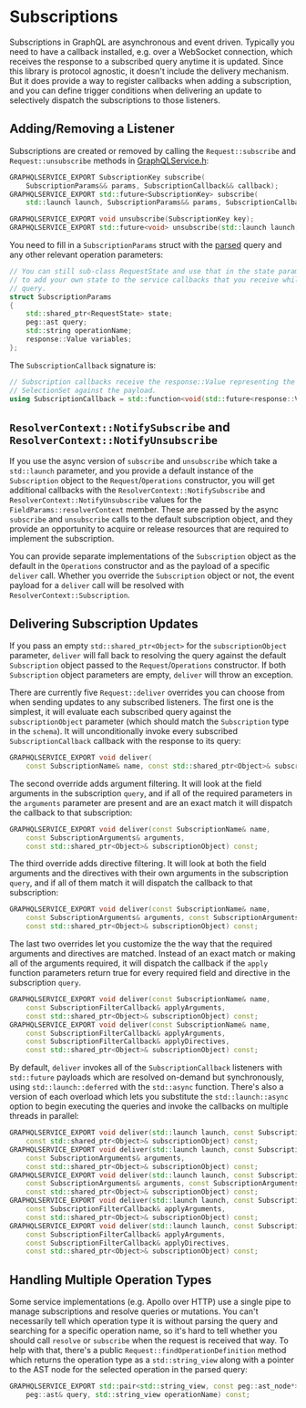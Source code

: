 # Subscriptions

Subscriptions in GraphQL are asynchronous and event driven. Typically you need
to have a callback installed, e.g. over a WebSocket connection, which receives
the response to a subscribed query anytime it is updated. Since this library
is protocol agnostic, it doesn't include the delivery mechanism. But it does
provide a way to register callbacks when adding a subscription, and you can
define trigger conditions when delivering an update to selectively dispatch
the subscriptions to those listeners.

## Adding/Removing a Listener

Subscriptions are created or removed by calling the `Request::subscribe`
and `Request::unsubscribe` methods in [GraphQLService.h](../include/graphqlservice/GraphQLService.h):
```cpp
GRAPHQLSERVICE_EXPORT SubscriptionKey subscribe(
	SubscriptionParams&& params, SubscriptionCallback&& callback);
GRAPHQLSERVICE_EXPORT std::future<SubscriptionKey> subscribe(
	std::launch launch, SubscriptionParams&& params, SubscriptionCallback&& callback);

GRAPHQLSERVICE_EXPORT void unsubscribe(SubscriptionKey key);
GRAPHQLSERVICE_EXPORT std::future<void> unsubscribe(std::launch launch, SubscriptionKey key);
```
You need to fill in a `SubscriptionParams` struct with the [parsed](./parsing.md)
query and any other relevant operation parameters:
```cpp
// You can still sub-class RequestState and use that in the state parameter to Request::subscribe
// to add your own state to the service callbacks that you receive while executing the subscription
// query.
struct SubscriptionParams
{
	std::shared_ptr<RequestState> state;
	peg::ast query;
	std::string operationName;
	response::Value variables;
};
```
The `SubscriptionCallback` signature is:
```cpp
// Subscription callbacks receive the response::Value representing the result of evaluating the
// SelectionSet against the payload.
using SubscriptionCallback = std::function<void(std::future<response::Value>)>;
```

## `ResolverContext::NotifySubscribe` and `ResolverContext::NotifyUnsubscribe`

If you use the async version of `subscribe` and `unsubscribe` which take a
`std::launch` parameter, and you provide a default instance of the
`Subscription` object to the `Request`/`Operations` constructor, you will get
additional callbacks with the `ResolverContext::NotifySubscribe` and
`ResolverContext::NotifyUnsubscribe` values for the
`FieldParams::resolverContext` member. These are passed by the async
`subscribe` and `unsubscribe` calls to the default subscription object, and
they provide an opportunity to acquire or release resources that are required
to implement the subscription.

You can provide separate implementations of the `Subscription` object as the
default in the `Operations` constructor and as the payload of a specific
`deliver` call. Whether you override the `Subscription` object or not, the
event payload for a `deliver` call will be resolved with
`ResolverContext::Subscription`.

## Delivering Subscription Updates

If you pass an empty `std::shared_ptr<Object>` for the `subscriptionObject`
parameter, `deliver` will fall back to resolving the query against the default
`Subscription` object passed to the `Request`/`Operations` constructor. If both
`Subscription` object parameters are empty, `deliver` will throw an exception.

There are currently five `Request::deliver` overrides you can choose from when
sending updates to any subscribed listeners. The first one is the simplest,
it will evaluate each subscribed query against the `subscriptionObject`
parameter (which should match the `Subscription` type in the `schema`). It will
unconditionally invoke every subscribed `SubscriptionCallback` callback with
the response to its query:
```cpp
GRAPHQLSERVICE_EXPORT void deliver(
	const SubscriptionName& name, const std::shared_ptr<Object>& subscriptionObject) const;
```

The second override adds argument filtering. It will look at the field 
arguments in the subscription `query`, and if all of the required parameters
in the `arguments` parameter are present and are an exact match it will
dispatch the callback to that subscription:
```cpp
GRAPHQLSERVICE_EXPORT void deliver(const SubscriptionName& name,
	const SubscriptionArguments& arguments,
	const std::shared_ptr<Object>& subscriptionObject) const;
```

The third override adds directive filtering. It will look at both the field
arguments and the directives with their own arguments in the subscription
`query`, and if all of them match it will dispatch the callback to that
subscription:
```cpp
GRAPHQLSERVICE_EXPORT void deliver(const SubscriptionName& name,
	const SubscriptionArguments& arguments, const SubscriptionArguments& directives,
	const std::shared_ptr<Object>& subscriptionObject) const;
```

The last two overrides let you customize the the way that the required
arguments and directives are matched. Instead of an exact match or making all
of the arguments required, it will dispatch the callback if the `apply`
function parameters return true for every required field and directive in the
subscription `query`.
```cpp
GRAPHQLSERVICE_EXPORT void deliver(const SubscriptionName& name,
	const SubscriptionFilterCallback& applyArguments,
	const std::shared_ptr<Object>& subscriptionObject) const;
GRAPHQLSERVICE_EXPORT void deliver(const SubscriptionName& name,
	const SubscriptionFilterCallback& applyArguments,
	const SubscriptionFilterCallback& applyDirectives,
	const std::shared_ptr<Object>& subscriptionObject) const;
```

By default, `deliver` invokes all of the `SubscriptionCallback` listeners with
`std::future` payloads which are resolved on-demand but synchronously, using
`std::launch::deferred` with the `std::async` function. There's also a version
of each overload which  lets you substitute the `std::launch::async` option to
begin executing the queries and invoke the callbacks on multiple threads in
parallel:
```cpp
GRAPHQLSERVICE_EXPORT void deliver(std::launch launch, const SubscriptionName& name,
	const std::shared_ptr<Object>& subscriptionObject) const;
GRAPHQLSERVICE_EXPORT void deliver(std::launch launch, const SubscriptionName& name,
	const SubscriptionArguments& arguments,
	const std::shared_ptr<Object>& subscriptionObject) const;
GRAPHQLSERVICE_EXPORT void deliver(std::launch launch, const SubscriptionName& name,
	const SubscriptionArguments& arguments, const SubscriptionArguments& directives,
	const std::shared_ptr<Object>& subscriptionObject) const;
GRAPHQLSERVICE_EXPORT void deliver(std::launch launch, const SubscriptionName& name,
	const SubscriptionFilterCallback& applyArguments,
	const std::shared_ptr<Object>& subscriptionObject) const;
GRAPHQLSERVICE_EXPORT void deliver(std::launch launch, const SubscriptionName& name,
	const SubscriptionFilterCallback& applyArguments,
	const SubscriptionFilterCallback& applyDirectives,
	const std::shared_ptr<Object>& subscriptionObject) const;
```

## Handling Multiple Operation Types

Some service implementations (e.g. Apollo over HTTP) use a single pipe to
manage subscriptions and resolve queries or mutations. You can't necessarily
tell which operation type it is without parsing the query and searching for
a specific operation name, so it's hard to tell whether you should call
`resolve` or `subscribe` when the request is received that way. To help with
that, there's a public `Request::findOperationDefinition` method which returns
the operation type as a `std::string_view` along with a pointer to the AST node
for the selected operation in the parsed query:
```cpp
GRAPHQLSERVICE_EXPORT std::pair<std::string_view, const peg::ast_node*> findOperationDefinition(
	peg::ast& query, std::string_view operationName) const;
```